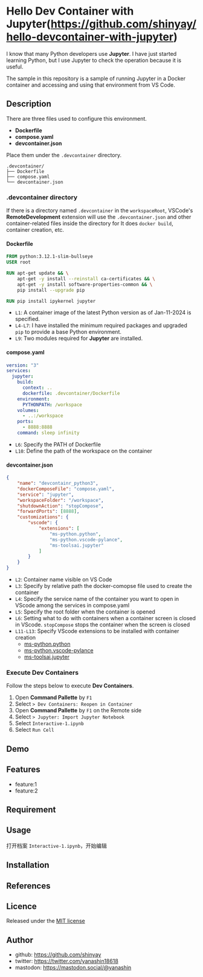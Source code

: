 # Hello Dev Container with Jupyter(https://github.com/shinyay/hello-devcontainer-with-jupyter)

I know that many Python developers use **Jupyter**. I have just started learning Python, but I use Jupyter to check the operation because it is useful.

The sample in this repository is a sample of running Jupyter in a Docker container and accessing and using that environment from VS Code.

## Description

There are three files used to configure this environment.

- **Dockerfile**
- **compose.yaml**
- **devcontainer.json**

Place them under the `.devcontainer` directory.

```shell
.devcontainer/
├── Dockerfile
├── compose.yaml
└── devcontainer.json
```

### .devcontainer directory

If there is a directory named `.devcontainer` in the `workspaceRoot`, VSCode's **RemoteDevelopment** extension will use the `.devcontainer.json` and other container-related files inside the directory for It does `docker build`, container creation, etc.

#### Dockerfile

```Dockerfile
FROM python:3.12.1-slim-bullseye
USER root

RUN apt-get update && \
    apt-get -y install --reinstall ca-certificates && \
    apt-get -y install software-properties-common && \
    pip install --upgrade pip

RUN pip install ipykernel jupyter
```

- `L1`: A container image of the latest Python version as of Jan-11-2024 is specified.
- `L4-L7`: I have installed the minimum required packages and upgraded `pip` to provide a base Python environment.
- `L9`: Two modules required for **Jupyter** are installed.

#### compose.yaml

```yaml
version: "3"
services:
  jupyter:
    build:
      context: ..
      dockerfile: .devcontainer/Dockerfile
    environment:
      PYTHONPATH: /workspace
    volumes:
      - ..:/workspace
    ports:
      - 8888:8888
    command: sleep infinity
```

- `L6`: Specify the PATH of Dockerfile
- `L10`: Define the path of the workspace on the container

#### devcontainer.json

```json
{
	"name": "devcontainr_python3",
	"dockerComposeFile": "compose.yaml",
	"service": "jupyter",
	"workspaceFolder": "/workspace",
	"shutdownAction": "stopCompose",
	"forwardPorts": [8888],
	"customizations": {
		"vscode": {
			"extensions": [
                "ms-python.python",
				"ms-python.vscode-pylance",
                "ms-toolsai.jupyter"
            ]
		}
	}
}
```

- `L2`: Container name visible on VS Code
- `L3`: Specify by relative path the docker-comopse file used to create the container
- `L4`: Specify the service name of the container you want to open in VScode among the services in compose.yaml
- `L5`: Specify the root folder when the container is opened
- `L6`: Setting what to do with containers when a container screen is closed in VScode. `stopCompose` stops the container when the screen is closed
- `L11-L13`: Specify VScode extensions to be installed with container creation
  - [ms-python.python](https://marketplace.visualstudio.com/items?itemName=ms-python.python)
  - [ms-python.vscode-pylance](https://marketplace.visualstudio.com/items?itemName=ms-python.vscode-pylance)
  - [ms-toolsai.jupyter](https://marketplace.visualstudio.com/items?itemName=ms-toolsai.jupyter)

### Execute Dev Containers

Follow the steps below to execute **Dev Containers**.

1. Open **Command Pallette** by `F1`
2. Select `> Dev Containers: Reopen in Container`
3. Open **Command Pallette** by `F1` on the Remote side 
4. Select `> Jupyter: Import Jupyter Notebook`
5. Select `Interactive-1.ipynb`
6. Select `Run Cell`

## Demo

## Features

- feature:1
- feature:2

## Requirement

## Usage

打开档案 `Interactive-1.ipynb`，开始编辑


## Installation

## References

## Licence

Released under the [MIT license](https://gist.githubusercontent.com/shinyay/56e54ee4c0e22db8211e05e70a63247e/raw/34c6fdd50d54aa8e23560c296424aeb61599aa71/LICENSE)

## Author

- github: <https://github.com/shinyay>
- twitter: <https://twitter.com/yanashin18618>
- mastodon: <https://mastodon.social/@yanashin>

